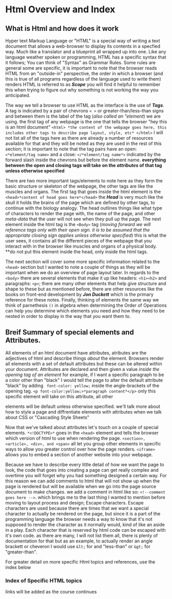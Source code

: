 # Html Overview and Index

## What is Html and how does it work

Hyper text Markup Language or "HTML" is a special way of writing a text document that allows a web-browser to display its contents in a specfied way. Much like a translator and a blueprint all wrapped up into one. Like any language weather spoken or programming, HTML has a specific syntax that it follows; You can think of "Syntax" as Grammar Rules. Some rules are general some are specific, it is important to note that the browser reads HTML from an "outside-in" perspective, the order in which a browser (and this is true of all programs regardless of the language used to write them) renders HTML is referred to as ***Scope*** you will find it helpful to remember this when trying to figure out why something is not working the way you anticipated. 

The way we tell a browser to use HTML as the interface is the use of ***Tags***. A tag is indicated by a pair of chevrons `< >` or greater-than/less-than signs and between them is the label of the tag (*also called an "element*) we are using. the first tag of any webpage is the one that tells the browser "hey this is an html document" 
`<html> *the content of the webpage goes here, this includes other tags to describe page layout, style, etc* </html>` I will not list all of the tags here as there are already a number of resources available for that and they will be noted as they are used in the rest of this section; it is important to note that the tag pairs have an open: `<*element/tag name>` and a close: `</*element/tag name*>`  indicated by the forward slash inside the chevrons but before the element name. **everything between the open and closing tags will take on the _attributes_ of that tag unless otherwise specified**

There are two more important tags/elements to note here as they form the basic structure or skeleton of the webpage, the other tags are like the muscles and organs. The first tag that goes inside the html element is the `<head>*content of head goes here*</head>` the ***Head*** is very much like the skull it holds the brains of the page which are defined by other tags, to continue with the biology analogy. The head outlines things like what type of characters to render the page with, the name of the page, and other *meta-data* that the user will not see when they pull up the page. The next element inside the html tag is the `<Body>` tag (*moving forward we will reference tags only with their open sign. it is to be assumed that the appropriate closing sign applies unless otherwise specified*) this is what the user sees, it contains all the different pieces of the webpage that you interact with in the browser like muscles and organs of a physical body. **do not put this element inside the head, only inside the html tags.

The next section will cover some more specific information related to the `<head>` section but I wanted to note a couple of things as they will be important when we do an overview of page layout later. In regards to the `<body>` there are several elements that make it up like headers: `<h1><h2>` and paragraphs: `<p>`; there are many other elements that help give structure and shape to these but as mentioned before, there are other resources like the books on front-end development by ***Jon Duckett*** which is the primary reference for these notes. Finally, thinking of elements the same way we think of parnethesis `()` in algebra when determining the Order of Operations can help you determine which elements you need and how they need to be nested in order to display in the way that you want them to. 

## Breif Summary of special elements and Attributes.

All elements of an html document have attributes, atributes are the adjectives of html and describe things *about* the element. Browsers render all elements with a set of default attributes but these can be altered within your document. Attributes are declared and then given a value *inside the opening tag of an element* for example, if I want a specific paragraph to be a color other than "black" I would tell the page to alter the default attribute "black" by adding ` font-color: yellow;` inside the angle-brackets of the opening tag. `<p font-color:yellow;>*paragraph content*</p>` only this specific element will take on this attribute, all other <p>elements will be default unless otherwise specified. we'll talk more about how to style a page and diffrentiate elements with attributes when we talk about CSS or "Cascading Style Sheets" 

Now that we've talked about attributes let's touch on a couple of special elements. `*<!DOCTYPE>*` goes in the `<head>` element and tells the browser which version of html to use when rendering the page. `<section>, <article>, <div>, and <span>` all let you group other elements in specific ways to allow you greater control over how the page renders. `<iframe>` allows you to embed a section of another website into your webpage. 

Because we have to describe every little detail of how we want the page to look, the code that goes into creating a page can get really complex and overtime you will forget why you had something designed a certain way. For this reason we can add comments to html that will not show up when the page is rendered but will be available when we go into the page source document to make changes. we add a comment in html like so: `<!--comment goes here -->`. which brings me to the last thing I wanted to mention before moving to layout process and design; Escape characters. Escape characters are used because there are times that we want a special character to actually be rendered on the page, but since it is a part of the programming language the browser needs a way to know that it's not supposed to render the character as it normally would, kind of like an aside in a play. Each character that is reserved by html code can be escaped with it's own code. as there are many, I will not list them all, there is plenty of documentation for that but as an example, to actually render an angle brackett or cheveron I would use `&lt;` for and "less-than" or `&gt;` for "greater-than". 

For greater detail on more specific Html topics and references, use the index below


### Index of Specific HTML topics
<!--add linked pages as this developes-->

links will be added as the course continues 